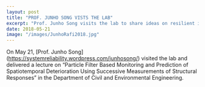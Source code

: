 ```yaml
---
layout: post
title: "PROF. JUNHO SONG VISTS THE LAB"
excerpt: "Prof. Junho Song visits the lab to share ideas on resilient infrastructure."
date: 2018-05-21
image: "/images/JunhoRafi2018.jpg"
---
```


On May 21, [Prof. Junho Song] (https://systemreliability.wordpress.com/junhosong/) visited the lab and delivered a lecture on “Particle Filter Based Monitoring and Prediction of Spatiotemporal Deterioration Using Successive Measurements of Structural Responses” in the Department of Civil and Environmental Engineering. 
